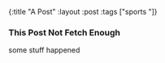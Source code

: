 {:title "A Post"
 :layout :post
 :tags  ["sports "]}

### This Post Not Fetch Enough

some stuff happened
